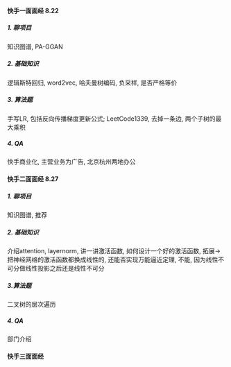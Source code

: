 #### 快手一面面经 8.22
##### 1. 聊项目
知识图谱, PA-GGAN
##### 2. 基础知识
逻辑斯特回归, word2vec, 哈夫曼树编码, 负采样, 是否严格等价
##### 3. 算法题
手写LR, 包括反向传播梯度更新公式; LeetCode1339, 去掉一条边, 两个子树的最大乘积
##### 4. QA
快手商业化, 主营业务为广告, 北京杭州两地办公

#### 快手二面面经 8.27
##### 1. 聊项目
知识图谱, 推荐
##### 2. 基础知识
介绍attention, layernorm, 讲一讲激活函数, 如何设计一个好的激活函数, 拓展->把神经网络的激活函数都换成线性的, 还能否实现万能逼近定理, 不能, 因为线性不可分做线性投影之后还是线性不可分
##### 3.算法题
二叉树的层次遍历
##### 4. QA
部门介绍


#### 快手三面面经
